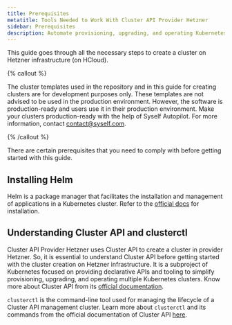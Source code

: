 ```yaml
---
title: Prerequisites
metatitle: Tools Needed to Work With Cluster API Provider Hetzner
sidebar: Prerequisites
description: Automate provisioning, upgrading, and operating Kubernetes clusters on Hetzner infrastructure with Cluster API for a production-ready setup.
---
```


This guide goes through all the necessary steps to create a cluster on Hetzner infrastructure (on HCloud).

{% callout %}

The cluster templates used in the repository and in this guide for creating clusters are for development purposes only. These templates are not advised to be used in the production environment. However, the software is production-ready and users use it in their production environment. Make your clusters production-ready with the help of Syself Autopilot. For more information, contact <contact@syself.com>.

{% /callout %}

There are certain prerequisites that you need to comply with before getting started with this guide.

## Installing Helm

Helm is a package manager that facilitates the installation and management of applications in a Kubernetes cluster. Refer to the [official docs](https://helm.sh/docs/intro/install/) for installation.

## Understanding Cluster API and clusterctl

Cluster API Provider Hetzner uses Cluster API to create a cluster in provider Hetzner. So, it is essential to understand Cluster API before getting started with the cluster creation on Hetzner infrastructure. It is a subproject of Kubernetes focused on providing declarative APIs and tooling to simplify provisioning, upgrading, and operating multiple Kubernetes clusters. Know more about Cluster API from its [official documentation](https://cluster-api.sigs.k8s.io/introduction).

`clusterctl` is the command-line tool used for managing the lifecycle of a Cluster API management cluster. Learn more about `clusterctl` and its commands from the official documentation of Cluster API [here](https://cluster-api.sigs.k8s.io/clusterctl/overview).
